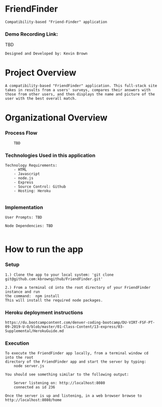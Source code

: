 # FriendFinder
```
Compatibility-based "Friend-Finder" application
```

### Demo Recording Link: 

TBD


```
Designed and Developed by: Kevin Brown
```

# Project Overview
```
A compatibility-based "FriendFinder" application. This full-stack site takes in results from a users' surveys, compares their answers with those from other users, and then displays the name and picture of the user with the best overall match.

```

# Organizational Overview

### Process Flow
```
    TBD

```

### Technologies Used in this application

```
Technology Requirements:
    - HTML
    - Javascript
    - node.js
    - Express
    - Source Control: Github
    - Hosting: Heroku
    
```

### Implementation

```
User Prompts: TBD

Node Dependencies: TBD


```

# How to run the app

### Setup

```
1.) Clone the app to your local system: 'git clone git@github.com:kbrowngithub/FriendFinder.git'

2.) From a terminal cd into the root directory of your FriendFinder instance and run
the command:  npm install
This will install the required node packages.
```

### Heroku deployment instructions

```
https://du.bootcampcontent.com/denver-coding-bootcamp/DU-VIRT-FSF-PT-09-2019-U-O/blob/master/01-Class-Content/13-express/03-Supplemental/HerokuGuide.md
```


### Execution

```
To execute the FriendFinder app locally, from a terminal window cd into the root 
directory of the FriendFinder app and start the server by typing:  
    node server.js

You should see something similar to the following output:

    Server listening on: http://localhost:8080
    connected as id 236

Once the server is up and listening, in a web browser browse to http://localhost:8080/home
```

